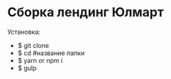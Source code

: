 # Сборка лендинг Юлмарт

Установка: 
* $ git clone
* $ cd #название папки
* $ yarn or npm i
* $ gulp
